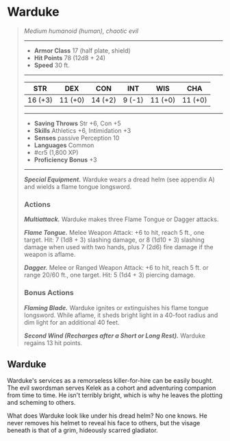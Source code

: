 # Warduke
>*Medium humanoid (human), chaotic evil*
>___
>- **Armor Class** 17 (half plate, shield)
>- **Hit Points** 78 (12d8 + 24)
>- **Speed** 30 ft.
>___
>|STR|DEX|CON|INT|WIS|CHA|
>|:---:|:---:|:---:|:---:|:---:|:---:|
>|16 (+3)|11 (+0)|14 (+2)|9 (-1)|11 (+0)|11 (+0)|
>___
>- **Saving Throws** Str +6, Con +5
>- **Skills** Athletics +6, Intimidation +3
>- **Senses** passive Perception 10
>- **Languages** Common
>- #cr5 (1,800 XP)
>- **Proficiency Bonus** +3
>___
>***Special Equipment.*** Warduke wears a dread helm (see appendix A) and wields a flame tongue longsword.  
>
>### Actions
>***Multiattack.*** Warduke makes three Flame Tongue or Dagger attacks.  
>
>***Flame Tongue.*** Melee Weapon Attack: +6 to hit, reach 5 ft., one target. Hit: 7 (1d8 + 3) slashing damage, or 8 (1d10 + 3) slashing damage when used with two hands, plus 7 (2d6) fire damage if the weapon is aflame.  
>
>***Dagger.*** Melee  or Ranged Weapon Attack: +6 to hit, reach 5 ft. or range 20/60 ft., one target. Hit: 5 (1d4 + 3) piercing damage.  
>
>### Bonus Actions
>***Flaming Blade.*** Warduke ignites or extinguishes his flame tongue longsword. While aflame, it sheds bright light in a 40-foot radius and dim light for an additional 40 feet.  
>
>***Second Wind (Recharges after a Short or Long Rest).*** Warduke regains 13 hit points.

## Warduke

Warduke's services as a remorseless killer-for-hire can be easily bought. The evil swordsman serves Kelek as a cohort and adventuring companion from time to time. He isn't terribly bright, which is why he leaves the plotting and scheming to others.

What does Warduke look like under his dread helm? No one knows. He never removes his helmet to reveal his face to others, but the visage beneath is that of a grim, hideously scarred gladiator.